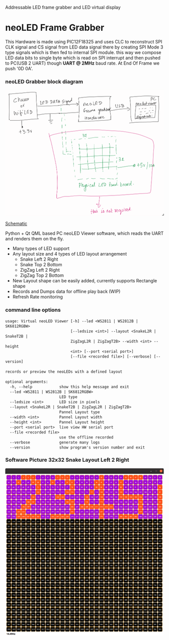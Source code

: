 Addressable LED frame grabber and LED virtual display

# neoLED Frame Grabber

This Hardware is made using PIC12F18325 and uses CLC to reconstruct SPI CLK signal and CS signal from LED data signal there by creating SPI Mode 3 type signals which is then fed to internal SPI module. 
this way we compose LED data bits to single byte which is read on SPI interrupt and then pushed to PC(USB 2 UART) though **UART @ 2MHz** baud rate. At End Of Frame we push '0D 0A'.

### neoLED Grabber block diagram
![neoLED Grabber block diagram](analysis/neoLED_Grabber_HW.png)

[Schematic](schematic/neoLED2SPI.PDF)

Python + Qt QML based PC neoLED Viewer software, which reads the UART and renders them on the fly.
- Many types of LED support
- Any layout size and 4 types of LED layout arrangement
    - Snake Left 2 Right
    - Snake Top 2 Bottom
    - ZigZag Left 2 Right
    - ZigZag Top 2 Bottom
- New Layout shape can be easily added, currently supports Rectangle shape
- Records and Dumps data for offline play back (WIP)
- Refresh Rate monitoring

### command line options
```
usage: Virtual neoLED Viewer [-h] --led <WS2811 | WS2812B | SK6812RGBW>
                             [--ledsize <int>] --layout <SnakeL2R | SnakeT2B |
                             ZigZagL2R | ZigZagT2B> --width <int> --height
                             <int> [--port <serial port>]
                             [--file <recorded file>] [--verbose] [--version]

records or preview the neoLEDs with a defined layout

optional arguments:
  -h, --help            show this help message and exit
  --led <WS2811 | WS2812B | SK6812RGBW>
                        LED type
  --ledsize <int>       LED size in pixels
  --layout <SnakeL2R | SnakeT2B | ZigZagL2R | ZigZagT2B>
                        Pannel Layout type
  --width <int>         Pannel Layout width
  --height <int>        Pannel Layout height
  --port <serial port>  live view HW serial port
  --file <recorded file>
                        use the offline recorded
  --verbose             generate many logs
  --version             show program's version number and exit
```

### Software Picture 32x32 Snake Layout Left 2 Right
![Software Picture 32x32 Snake Layout Left 2 Right](analysis/neoLED_Viewer_32x32_SnakeL2R.png)
